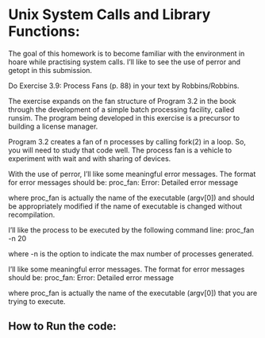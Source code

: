 # Unix System Calls and Library Functions:

The goal of this homework is to become familiar with the environment in hoare while practising system calls. I’ll like to see the use of perror and getopt in this submission.

Do Exercise 3.9: Process Fans (p. 88) in your text by Robbins/Robbins.

The exercise expands on the fan structure of Program 3.2 in the book through the development of a simple batch processing facility, called runsim. The program being developed in this exercise is a precursor to building a license manager.

Program 3.2 creates a fan of n processes by calling fork(2) in a loop. So, you will need to study that code well. The process fan is a vehicle to experiment with wait and with sharing of devices.

With the use of perror, I’ll like some meaningful error messages. The format for error messages should be:
proc_fan: Error: Detailed error message

where proc_fan is actually the name of the executable (argv[0]) and should be appropriately modified if the name of executable is changed without recompilation.

I’ll like the process to be executed by the following command line:
proc_fan -n 20

where -n is the option to indicate the max number of processes generated.

I’ll like some meaningful error messages. The format for error messages should be:
proc_fan: Error: Detailed error message

where proc_fan is actually the name of the executable (argv[0]) that you are trying to execute.

## How to Run the code:
